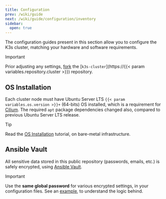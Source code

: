 ```yaml
---
title: Configuration
prev: /wiki/guide
next: /wiki/guide/configuration/inventory
sidebar:
  open: true
---
```


The configuration guides present in this section allow you to configure the K3s cluster, matching your hardware and software requirements.

<!--more-->

> [!IMPORTANT]
> Prior adjusting any settings, [fork](https://docs.github.com/en/pull-requests/collaborating-with-pull-requests/working-with-forks/fork-a-repo) the [`k3s-cluster`](https://{{< param variables.repository.cluster >}}) repository.

## OS Installation

Each cluster node must have Ubuntu Server LTS `{{< param variables.os.version >}}+` (64-bits) OS installed, which is a requirement for [Cilium](https://cilium.io). The required `apt` package dependencies changed also, compared to previous Ubuntu Server LTS release.

> [!TIP]
> Read the [OS Installation](/k3s-cluster/tutorials/handbook/server) tutorial, on bare-metal infrastructure.

## Ansible Vault

All sensitive data stored in this public repository (passwords, emails, etc.) is safely encrypted, using [Ansible Vault](https://docs.ansible.com/ansible/latest/cli/ansible-vault.html).

> [!IMPORTANT]
> Use the **same global password** for various encrypted settings, in your configuration files. See an [example](/k3s-cluster/tutorials/handbook/ansible/#encrypted-variables), to understand the logic behind.

